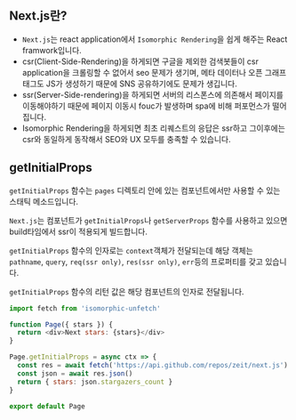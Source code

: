 ## Next.js란?

- `Next.js`는 react application에서 `Isomorphic Rendering`을 쉽게 해주는 React framwork입니다.
- csr(Client-Side-Rendering)을 하게되면 구글을 제외한 검색봇들이 csr application을 크롤링할 수 없어서 seo 문제가 생기며, 메타 데이터나 오픈 그래프 태그도 JS가 생성하기 때문에 SNS 공유하기에도 문제가 생깁니다.
- ssr(Server-Side-rendering)을 하게되면 서버의 리스폰스에 의존해서 페이지를 이동해야하기 때문에 페이지 이동시 fouc가 발생하며 spa에 비해 퍼포먼스가 떨어집니다.
- Isomorphic Rendering을 하게되면 최초 리퀘스트의 응답은 ssr하고 그이후에는 csr와 동일하게 동작해서 SEO와 UX 모두를 충족할 수 있습니다.

## getInitialProps

`getInitialProps` 함수는 `pages` 디렉토리 안에 있는 컴포넌트에서만 사용할 수 있는 스태틱 메소드입니다.

`Next.js`는 컴포넌트가 `getInitialProps`나 `getServerProps` 함수를 사용하고 있으면 build타임에서 ssr이 적용되게 빌드합니다. 

`getInitialProps` 함수의 인자로는 `context`객체가 전달되는데 해당 객체는 `pathname`, `query`, `req(ssr only)`, `res(ssr only)`, `err`등의 프로퍼티를 갖고 있습니다.

`getInitialProps` 함수의 리턴 값은 해당 컴포넌트의 인자로 전달됩니다.


```javascript
import fetch from 'isomorphic-unfetch'

function Page({ stars }) {
  return <div>Next stars: {stars}</div>
}

Page.getInitialProps = async ctx => {
  const res = await fetch('https://api.github.com/repos/zeit/next.js')
  const json = await res.json()
  return { stars: json.stargazers_count }
}

export default Page
```